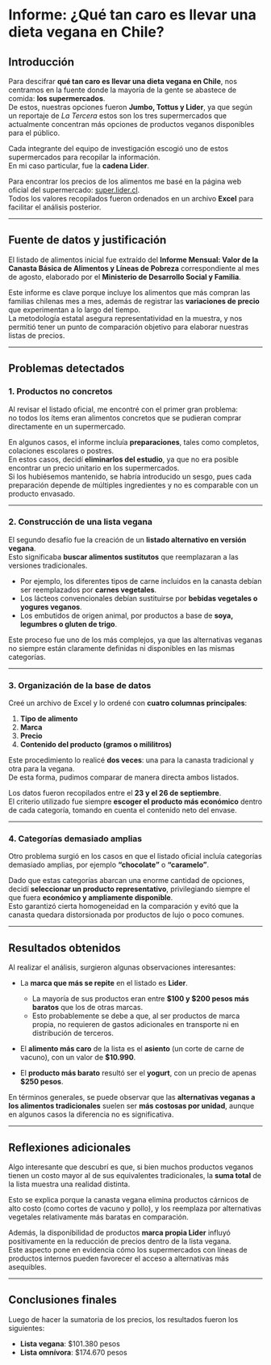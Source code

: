 # Informe: ¿Qué tan caro es llevar una dieta vegana en Chile?

## Introducción

Para descifrar **qué tan caro es llevar una dieta vegana en Chile**, nos centramos en la fuente donde la mayoría de la gente se abastece de comida: **los supermercados**.  
De estos, nuestras opciones fueron **Jumbo, Tottus y Lider**, ya que según un reportaje de *La Tercera* estos son los tres supermercados que actualmente concentran más opciones de productos veganos disponibles para el público.  

Cada integrante del equipo de investigación escogió uno de estos supermercados para recopilar la información.  
En mi caso particular, fue la **cadena Lider**.  

Para encontrar los precios de los alimentos me basé en la página web oficial del supermercado: [super.lider.cl](https://super.lider.cl).  
Todos los valores recopilados fueron ordenados en un archivo **Excel** para facilitar el análisis posterior.

---

## Fuente de datos y justificación

El listado de alimentos inicial fue extraído del **Informe Mensual: Valor de la Canasta Básica de Alimentos y Líneas de Pobreza** correspondiente al mes de agosto, elaborado por el **Ministerio de Desarrollo Social y Familia**.  

Este informe es clave porque incluye los alimentos que más compran las familias chilenas mes a mes, además de registrar las **variaciones de precio** que experimentan a lo largo del tiempo.  
La metodología estatal asegura representatividad en la muestra, y nos permitió tener un punto de comparación objetivo para elaborar nuestras listas de precios.

---

## Problemas detectados

### 1. Productos no concretos
Al revisar el listado oficial, me encontré con el primer gran problema:  
no todos los ítems eran alimentos concretos que se pudieran comprar directamente en un supermercado.  

En algunos casos, el informe incluía **preparaciones**, tales como completos, colaciones escolares o postres.  
En estos casos, decidí **eliminarlos del estudio**, ya que no era posible encontrar un precio unitario en los supermercados.  
Si los hubiésemos mantenido, se habría introducido un sesgo, pues cada preparación depende de múltiples ingredientes y no es comparable con un producto envasado.

---

### 2. Construcción de una lista vegana
El segundo desafío fue la creación de un **listado alternativo en versión vegana**.  
Esto significaba **buscar alimentos sustitutos** que reemplazaran a las versiones tradicionales.  

- Por ejemplo, los diferentes tipos de carne incluidos en la canasta debían ser reemplazados por **carnes vegetales**.  
- Los lácteos convencionales debían sustituirse por **bebidas vegetales o yogures veganos**.  
- Los embutidos de origen animal, por productos a base de **soya, legumbres o gluten de trigo**.  

Este proceso fue uno de los más complejos, ya que las alternativas veganas no siempre están claramente definidas ni disponibles en las mismas categorías.

---

### 3. Organización de la base de datos
Creé un archivo de Excel y lo ordené con **cuatro columnas principales**:

1. **Tipo de alimento**  
2. **Marca**  
3. **Precio**  
4. **Contenido del producto (gramos o mililitros)**  

Este procedimiento lo realicé **dos veces**: una para la canasta tradicional y otra para la vegana.  
De esta forma, pudimos comparar de manera directa ambos listados.

Los datos fueron recopilados entre el **23 y el 26 de septiembre**.  
El criterio utilizado fue siempre **escoger el producto más económico** dentro de cada categoría, tomando en cuenta el contenido neto del envase.

---

### 4. Categorías demasiado amplias
Otro problema surgió en los casos en que el listado oficial incluía categorías demasiado amplias, por ejemplo **“chocolate”** o **“caramelo”**.  

Dado que estas categorías abarcan una enorme cantidad de opciones, decidí **seleccionar un producto representativo**, privilegiando siempre el que fuera **económico y ampliamente disponible**.  
Esto garantizó cierta homogeneidad en la comparación y evitó que la canasta quedara distorsionada por productos de lujo o poco comunes.

---

## Resultados obtenidos

Al realizar el análisis, surgieron algunas observaciones interesantes:

- La **marca que más se repite** en el listado es **Lider**.  
  - La mayoría de sus productos eran entre **$100 y $200 pesos más baratos** que los de otras marcas.  
  - Esto probablemente se debe a que, al ser productos de marca propia, no requieren de gastos adicionales en transporte ni en distribución de terceros.

- El **alimento más caro** de la lista es el **asiento** (un corte de carne de vacuno), con un valor de **$10.990**.  
- El **producto más barato** resultó ser el **yogurt**, con un precio de apenas **$250 pesos**.  

En términos generales, se puede observar que las **alternativas veganas a los alimentos tradicionales** suelen ser **más costosas por unidad**, aunque en algunos casos la diferencia no es significativa.

---

## Reflexiones adicionales

Algo interesante que descubrí es que, si bien muchos productos veganos tienen un costo mayor al de sus equivalentes tradicionales, la **suma total** de la lista muestra una realidad distinta.  

Esto se explica porque la canasta vegana elimina productos cárnicos de alto costo (como cortes de vacuno y pollo), y los reemplaza por alternativas vegetales relativamente más baratas en comparación.  

Además, la disponibilidad de productos **marca propia Lider** influyó positivamente en la reducción de precios dentro de la lista vegana.  
Este aspecto pone en evidencia cómo los supermercados con líneas de productos internos pueden favorecer el acceso a alternativas más asequibles.

---

## Conclusiones finales

Luego de hacer la sumatoria de los precios, los resultados fueron los siguientes:

- **Lista vegana**: $101.380 pesos  
- **Lista omnívora**: $174.670 pesos  
